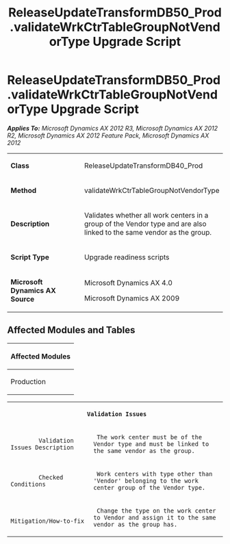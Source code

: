 ﻿---
title: ReleaseUpdateTransformDB50_Prod.validateWrkCtrTableGroupNotVendorType Upgrade Script
TOCTitle: ReleaseUpdateTransformDB50_Prod.validateWrkCtrTableGroupNotVendorType Upgrade Script
ms:assetid: 70be53fe-775b-3ded-15fb-0aa2702bae3a
ms:mtpsurl: https://msdn.microsoft.com/en-us/library/JJ685788(v=AX.60)
ms:contentKeyID: 49708988
ms.date: 05/18/2015
mtps_version: v=AX.60
---

# ReleaseUpdateTransformDB50\_Prod.validateWrkCtrTableGroupNotVendorType Upgrade Script 


_**Applies To:** Microsoft Dynamics AX 2012 R3, Microsoft Dynamics AX 2012 R2, Microsoft Dynamics AX 2012 Feature Pack, Microsoft Dynamics AX 2012_

<table>
<colgroup>
<col style="width: 50%" />
<col style="width: 50%" />
</colgroup>
<tbody>
<tr class="odd">
<td><p><strong>Class</strong></p></td>
<td><p>ReleaseUpdateTransformDB40_Prod</p></td>
</tr>
<tr class="even">
<td><p><strong>Method</strong></p></td>
<td><p>validateWrkCtrTableGroupNotVendorType</p></td>
</tr>
<tr class="odd">
<td><p><strong>Description</strong></p></td>
<td><p>Validates whether all work centers in a group of the Vendor type and are also linked to the same vendor as the group.</p></td>
</tr>
<tr class="even">
<td><p><strong>Script Type</strong></p></td>
<td><p>Upgrade readiness scripts</p></td>
</tr>
<tr class="odd">
<td><p><strong>Microsoft Dynamics AX Source</strong></p></td>
<td><p>Microsoft Dynamics AX 4.0</p>
<p>Microsoft Dynamics AX 2009</p></td>
</tr>
</tbody>
</table>


## Affected Modules and Tables

<table>
<colgroup>
<col style="width: 100%" />
</colgroup>
<thead>
<tr class="header">
<th><p>Affected Modules</p></th>
</tr>
</thead>
<tbody>
<tr class="odd">
<td><p>Production</p></td>
</tr>
</tbody>
</table>


<table xmlns="http://www.w3.org/1999/xhtml">
              <tr><th colspan="2">
		
   <p>
   
	 Validation Issues
  </p>
  </th></tr>
              <tr><td>
		
   <p>
   
	 
            Validation Issues Description
          
  </p>
  </td><td>
		
   <p>
   
	 The work center must be of the Vendor type and must be linked to the same vendor as the group.
  </p>
  </td></tr>
              <tr><td>
		
   <p>
   
	 
            Checked Conditions
          
  </p>
  </td><td>
		
   <p>
   
	 Work centers with type other than 'Vendor' belonging to the work center group of the Vendor type.
  </p>
  </td></tr>
              <tr><td>
		
   <p>
   
	 
            Mitigation/How-to-fix
          
  </p>
  </td><td>
		
   <p>
   
	 Change the type on the work center to Vendor and assign it to the same vendor as the group has.
  </p>
  </td></tr>
            </table>

  


